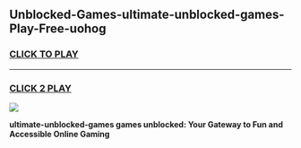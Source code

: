 
## Unblocked-Games-ultimate-unblocked-games-Play-Free-uohog
<h3>
<a href="https://premium76.site?title=ultimate-unblocked-games&ref=23A">CLICK TO PLAY</a></h3>
<hr>

<h3>
<a href="https://premium76.site?title=ultimate-unblocked-games&ref=23A">CLICK 2 PLAY</a>
  
</h3>

<a href="https://premium76.site?title=ultimate-unblocked-games&ref=23A"><img src="https://clearcache.store/games.png"></a>


**ultimate-unblocked-games games unblocked: Your Gateway to Fun and Accessible Online Gaming**
